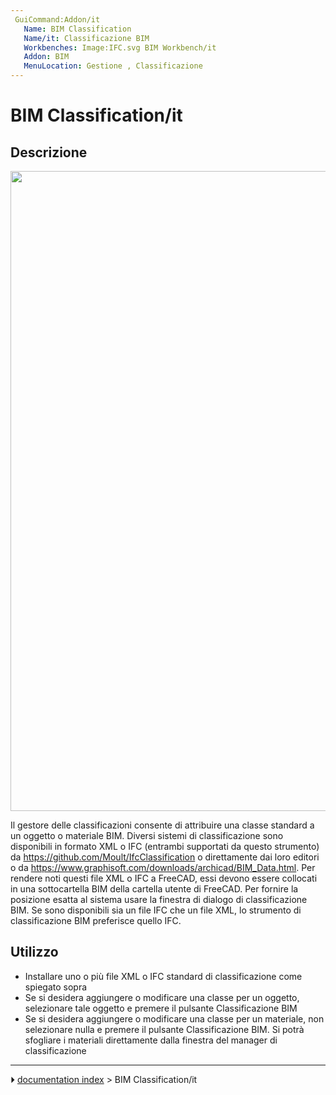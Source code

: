```yaml
---
 GuiCommand:Addon/it
   Name: BIM Classification
   Name/it: Classificazione BIM
   Workbenches: Image:IFC.svg BIM Workbench/it
   Addon: BIM
   MenuLocation: Gestione , Classificazione
---
```


# BIM Classification/it

## Descrizione

<img alt="" src=images/BIM_classification_screenshot.png  style="width:1024px;">

Il gestore delle classificazioni consente di attribuire una classe standard a un oggetto o materiale BIM. Diversi sistemi di classificazione sono disponibili in formato XML o IFC (entrambi supportati da questo strumento) da <https://github.com/Moult/IfcClassification> o direttamente dai loro editori o da <https://www.graphisoft.com/downloads/archicad/BIM_Data.html>. Per rendere noti questi file XML o IFC a FreeCAD, essi devono essere collocati in una sottocartella BIM della cartella utente di FreeCAD. Per fornire la posizione esatta al sistema usare la finestra di dialogo di classificazione BIM. Se sono disponibili sia un file IFC che un file XML, lo strumento di classificazione BIM preferisce quello IFC.

## Utilizzo

-   Installare uno o più file XML o IFC standard di classificazione come spiegato sopra
-   Se si desidera aggiungere o modificare una classe per un oggetto, selezionare tale oggetto e premere il pulsante Classificazione BIM
-   Se si desidera aggiungere o modificare una classe per un materiale, non selezionare nulla e premere il pulsante Classificazione BIM. Si potrà sfogliare i materiali direttamente dalla finestra del manager di classificazione



---
⏵ [documentation index](../README.md) > BIM Classification/it
